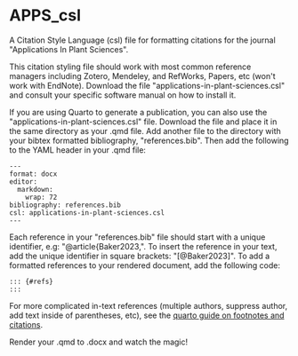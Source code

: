 # APPS_csl

A Citation Style Language (csl) file for formatting citations for the journal "Applications In Plant Sciences". 

This citation styling file should work with most common reference managers including Zotero, Mendeley, and RefWorks, Papers, etc (won't work with EndNote). Download the file "applications-in-plant-sciences.csl" and consult your specific software manual on how to install it.

If you are using Quarto to generate a publication, you can also use the "applications-in-plant-sciences.csl" file. Download the file and place it in the same directory as your .qmd file. Add another file to the directory with your bibtex formatted bibliography, "references.bib".  Then add the following to the YAML header in your .qmd file:

```
---
format: docx
editor: 
  markdown: 
    wrap: 72
bibliography: references.bib
csl: applications-in-plant-sciences.csl
---
```

Each reference in your "references.bib" file should start with a unique identifier, e.g: "@article{Baker2023,". To insert the reference in your text, add the unique identifier in square brackets: "[@Baker2023]". To add a formatted references to your rendered document, add the following code:
```
::: {#refs}
:::
```
For more complicated in-text references (multiple authors, suppress author, add text inside of parentheses, etc), see the [quarto guide on footnotes and citations](https://quarto.org/docs/authoring/footnotes-and-citations.html#sec-citations).

Render your .qmd to .docx and watch the magic!

